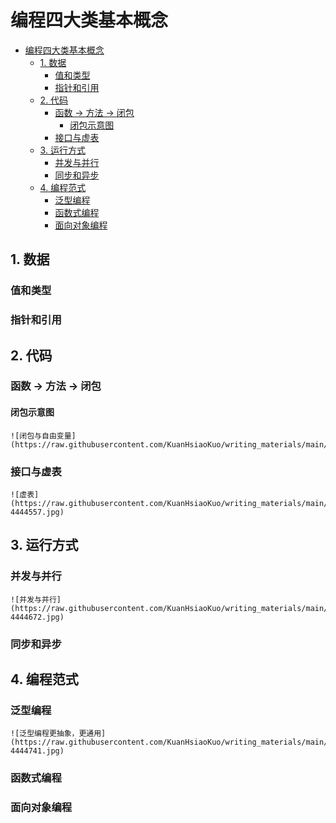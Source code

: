 # 编程四大类基本概念
<!--ts-->
* [编程四大类基本概念](#编程四大类基本概念)
   * [1. 数据](#1-数据)
      * [值和类型](#值和类型)
      * [指针和引用](#指针和引用)
   * [2. 代码](#2-代码)
      * [函数 -&gt; 方法 -&gt; 闭包](#函数---方法---闭包)
         * [闭包示意图](#闭包示意图)
      * [接口与虚表](#接口与虚表)
   * [3. 运行方式](#3-运行方式)
      * [并发与并行](#并发与并行)
      * [同步和异步](#同步和异步)
   * [4. 编程范式](#4-编程范式)
      * [泛型编程](#泛型编程)
      * [函数式编程](#函数式编程)
      * [面向对象编程](#面向对象编程)

<!-- Created by https://github.com/ekalinin/github-markdown-toc -->
<!-- Added by: runner, at: Tue Oct 11 08:08:30 UTC 2022 -->

<!--te-->
## 1. 数据

### 值和类型

### 指针和引用

## 2. 代码

### 函数 -> 方法 -> 闭包

#### 闭包示意图

~~~admonish info title='闭包与自由变量' collapsible=true
![闭包与自由变量](https://raw.githubusercontent.com/KuanHsiaoKuo/writing_materials/main/imgs/02%EF%BD%9C%E4%B8%B2%E8%AE%B2%EF%BC%9A%E7%BC%96%E7%A8%8B%E5%BC%80%E5%8F%91%E4%B8%AD%EF%BC%8C%E9%82%A3%E4%BA%9B%E4%BD%A0%E9%9C%80%E8%A6%81%E6%8E%8C%E6%8F%A1%E7%9A%84%E5%9F%BA%E6%9C%AC%E6%A6%82%E5%BF%B5.jpg)
~~~

### 接口与虚表

~~~admonish info title='虚表示意图' collapsible=true
![虚表](https://raw.githubusercontent.com/KuanHsiaoKuo/writing_materials/main/imgs/02%EF%BD%9C%E4%B8%B2%E8%AE%B2%EF%BC%9A%E7%BC%96%E7%A8%8B%E5%BC%80%E5%8F%91%E4%B8%AD%EF%BC%8C%E9%82%A3%E4%BA%9B%E4%BD%A0%E9%9C%80%E8%A6%81%E6%8E%8C%E6%8F%A1%E7%9A%84%E5%9F%BA%E6%9C%AC%E6%A6%82%E5%BF%B5-4444557.jpg)
~~~

## 3. 运行方式

### 并发与并行

~~~admonish info title='并发与并行对比' collapsible=true
![并发与并行](https://raw.githubusercontent.com/KuanHsiaoKuo/writing_materials/main/imgs/02%EF%BD%9C%E4%B8%B2%E8%AE%B2%EF%BC%9A%E7%BC%96%E7%A8%8B%E5%BC%80%E5%8F%91%E4%B8%AD%EF%BC%8C%E9%82%A3%E4%BA%9B%E4%BD%A0%E9%9C%80%E8%A6%81%E6%8E%8C%E6%8F%A1%E7%9A%84%E5%9F%BA%E6%9C%AC%E6%A6%82%E5%BF%B5-4444672.jpg)
~~~

### 同步和异步

## 4. 编程范式

### 泛型编程

~~~admonish info title='泛型编程更抽象，更通用' collapsible=true
![泛型编程更抽象，更通用](https://raw.githubusercontent.com/KuanHsiaoKuo/writing_materials/main/imgs/02%EF%BD%9C%E4%B8%B2%E8%AE%B2%EF%BC%9A%E7%BC%96%E7%A8%8B%E5%BC%80%E5%8F%91%E4%B8%AD%EF%BC%8C%E9%82%A3%E4%BA%9B%E4%BD%A0%E9%9C%80%E8%A6%81%E6%8E%8C%E6%8F%A1%E7%9A%84%E5%9F%BA%E6%9C%AC%E6%A6%82%E5%BF%B5-4444741.jpg)
~~~

### 函数式编程

### 面向对象编程
